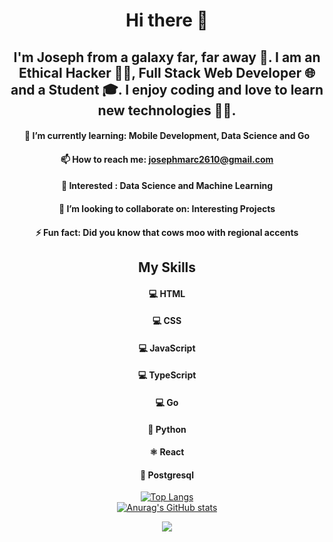 <div align="center">
  
# Hi there 👋

## I'm Joseph from a galaxy far, far away 🌌. I am an Ethical Hacker 🐱‍💻, Full Stack Web Developer 🌐 and a Student 🎓. I enjoy coding and love to learn new technologies 👨‍💻.

#### 🌱 I’m currently learning: Mobile Development, Data Science and Go
#### 📫 How to reach me: josephmarc2610@gmail.com
#### 👀 Interested : Data Science and Machine Learning
#### 👯 I’m looking to collaborate on: Interesting Projects
#### ⚡ Fun fact: Did you know that cows moo with regional accents

## My Skills
#### 💻 HTML
#### 💻 CSS
#### 💻 JavaScript
#### 💻 TypeScript
#### 💻 Go
#### 🐍 Python
#### ⚛ React
#### 🐘 Postgresql

[![Top Langs](https://github-readme-stats.vercel.app/api/top-langs/?username=jmarcantony&theme=gotham&langs_count=10)](https://github.com/anuraghazra/github-readme-stats)
  <br />
[![Anurag's GitHub stats](https://github-readme-stats.vercel.app/api?username=jmarcantony&theme=gotham&show_icons=true)](https://github.com/anuraghazra/github-readme-stats)

![](https://komarev.com/ghpvc/?username=jmarcantony&color=brightgreen)
</div>
<!--
**jmarcantony/jmarcantony** is a ✨ _special_ ✨ repository because its `README.md` (this file) appears on your GitHub profile.

Here are some ideas to get you started:

- 🔭 I’m currently working on ...
- 🌱 I’m currently learning ...
- 👯 I’m looking to collaborate on ...
- 🤔 I’m looking for help with ...
- 💬 Ask me about ...
- 📫 How to reach me: ...
- 😄 Pronouns: ...
- ⚡ Fun fact: ...
-->
